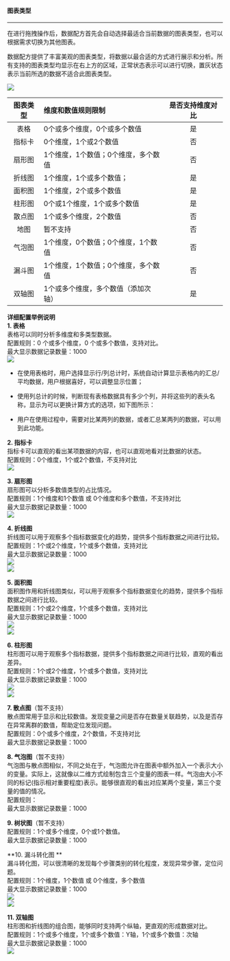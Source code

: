 #### **图表类型**

---

在进行拖拽操作后，数据配方首先会自动选择最适合当前数据的图表类型，也可以根据需求切换为其他图表。

数据配方提供了丰富美观的图表类型，将数据以最合适的方式进行展示和分析。所有支持的图表类型均显示在右上方的区域，正常状态表示可以进行切换，置灰状态表示当前所选的数据不适合此图表类型。

![](/assets/tubiaogenghuan.png)

| 图表类型 | 维度和数值规则限制 | 是否支持维度对比 |
| :---: | :--- | :---: |
| 表格 | 0个或多个维度，0个或多个数值 | 是 |
| 指标卡 | 0个维度，1个或2个数值 | 否 |
| 扇形图 | 1个维度，1个数值；0个维度，多个数值 | 否 |
| 折线图 | 1个维度，1个或多个数值； | 是 |
| 面积图 | 1个维度，2个或多个数值 | 是 |
| 柱形图 | 0个或1个维度，1个或多个数值 | 是 |
| 散点图 | 1个或多个维度，2个数值 | 否 |
| 地图 | 暂不支持 | 否 |
| 气泡图 | 1个维度，0个数值；0个维度，1个数值 | 否 |
| 漏斗图 | 1个维度，1个数值；0个维度，多个数值 | 否 |
| 双轴图 | 1个或多个维度，多个数值（添加次轴） | 是 |

**详细配置举例说明**  
**1. 表格**  
表格可以同时分析多维度和多类型数据。  
配置规则：0 个或多个维度，0 个或多个数值，支持对比。  
最大显示数据记录数量：1000  
![](/assets/表格类型.png)

* 在使用表格时，用户选择显示行/列总计时，系统自动计算显示表格内的汇总/平均数据，用户根据喜好，可以调整显示位置；

* 使用列总计的时候，判断现有表格数据具有多少个列，并将这些列的表头名称，显示为可以更换计算方式的选项，如下图所示：

* 用户在使用过程中，需要对比某两列的数据，或者汇总某两列的数据，可以用到此功能。

**2. 指标卡**  
指标卡可以直观的看出某项数据的内容，也可以直观地看对比数据的状态。  
配置规则：0个维度，1个或2个数值，不支持对比  
![](/assets/指标卡类型.png)

**3. 扇形图**  
扇形图可以分析多数值类型的占比情况。  
配置规则：1个维度和1个数值 或 0个维度和多个数值，不支持对比  
最大显示数据记录数量：1000  
![](/assets/扇形图类型.png)

**4. 折线图**  
折线图可以用于观察多个指标数据变化的趋势，提供多个指标数据之间进行比较。  
配置规则：1个或2个维度，1个或多个数值，支持对比  
最大显示数据记录数量：1000  
![](/assets/折线图类型.png)  
![](/assets/折线图类型（对比）.png)

**5. 面积图**  
面积图作用和折线图类似，可以用于观察多个指标数据变化的趋势，提供多个指标数据之间进行比较。  
配置规则：1个或2个维度，1个或多个数值，支持对比  
最大显示数据记录数量：1000  
![](/assets/面积图类型.png)  
![](/assets/面积图类型（对比）.png)

**6. 柱形图**  
柱形图可以用于观察多个指标数据，提供多个指标数据之间进行比较，直观的看出差异。  
配置规则：1个或2个维度，1个或多个数值，支持对比  
最大显示数据记录数量：1000  
![](/assets/柱形图类型.png)  
![](/assets/柱形图类型（对比）.png)

**7. 散点图**（暂不支持）  
散点图常用于显示和比较数值。发现变量之间是否存在数量关联趋势，以及是否存在异常离群的数值，帮助定位发现问题。  
配置规则：0个或多个维度，2个数值，不支持对比  
最大显示数据记录数量：1000

**8. 气泡图**（暂不支持）  
气泡图与散点图相似，不同之处在于，气泡图允许在图表中额外加入一个表示大小的变量。实际上，这就像以二维方式绘制包含三个变量的图表一样。气泡由大小不同的标记\(指示相对重要程度\)表示。能够很直观的看出对应某两个变量，第三个变量的值的情况。  
配置规则：  
最大显示数据记录数量：1000

**9. 树状图**（暂不支持）  
配置规则：1个或多个维度，0个或1个数值。  
最大显示数据记录数量：1000

**10. 漏斗转化图 **  
漏斗转化图，可以很清晰的发现每个步骤类别的转化程度，发现异常步骤，定位问题。  
配置规则：1个维度，1个数值 或 0个维度，多个数值  
最大显示数据记录数量：1000  
![](/assets/转化图类型.png)  
![](/assets/zhuanhuatu.png)

**11. 双轴图**  
柱形图和折线图的组合图，能够同时支持两个纵轴，更直观的形成数据对比。  
配置规则：1个或多个维度，1个或多个数值：Y轴，1个或多个数值：次轴  
最大显示数据记录数量：1000  
![](/assets/双轴图.png)

